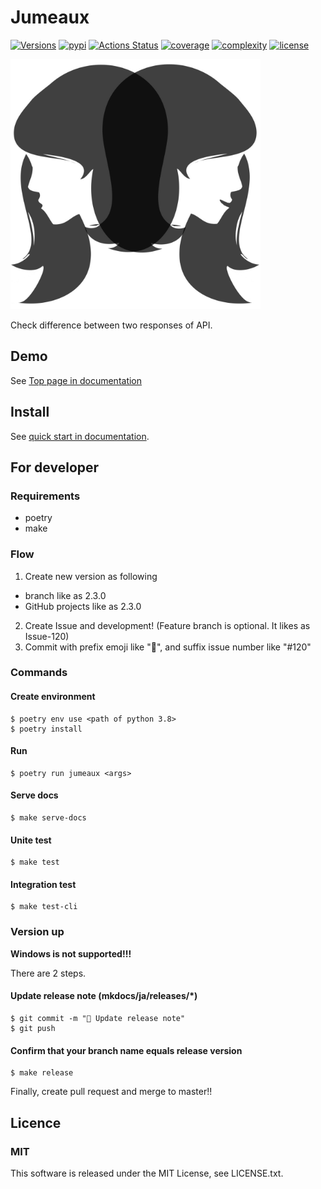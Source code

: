 Jumeaux
=======

[![Versions](https://img.shields.io/pypi/pyversions/jumeaux.svg)](https://pypi.org/project/jumeaux/)
[![pypi](https://img.shields.io/pypi/v/jumeaux.svg)](https://pypi.org/project/jumeaux/)
[![Actions Status](https://github.com/tadashi-aikawa/jumeaux/workflows/Tests/badge.svg)](https://github.com/tadashi-aikawa/jumeaux/actions)
[![coverage](https://codeclimate.com/github/tadashi-aikawa/jumeaux/badges/coverage.svg)](https://codeclimate.com/github/tadashi-aikawa/jumeaux/coverage)
[![complexity](https://codeclimate.com/github/tadashi-aikawa/jumeaux/badges/gpa.svg)](https://codeclimate.com/github/tadashi-aikawa/jumeaux)
[![license](https://img.shields.io/github/license/mashape/apistatus.svg)](https://github.com/tadashi-aikawa/jumeaux/blob/master/LICENSE)

<img src="https://github.com/tadashi-aikawa/jumeaux/blob/master/logo.png?raw=true" width=400 height=400 />

Check difference between two responses of API.


Demo
----

See [Top page in documentation](https://tadashi-aikawa.github.io/jumeaux/)


Install
-------

See [quick start in documentation](https://tadashi-aikawa.github.io/jumeaux/ja/getstarted/quickstart/).


For developer
-------------

### Requirements

* poetry
* make

### Flow

1. Create new version as following
  * branch like as 2.3.0
  * GitHub projects like as 2.3.0
2. Create Issue and development! (Feature branch is optional. It likes as Issue-120)
3. Commit with prefix emoji like ":memo:", and suffix issue number like "#120"


### Commands

#### Create environment

```
$ poetry env use <path of python 3.8>
$ poetry install
```

#### Run

```
$ poetry run jumeaux <args>
```

#### Serve docs

```
$ make serve-docs
```

#### Unite test

```
$ make test
```

#### Integration test

```
$ make test-cli
```


### Version up

**Windows is not supported!!!**

There are 2 steps.

#### Update release note (mkdocs/ja/releases/*)

```
$ git commit -m "📝 Update release note"
$ git push
```

#### Confirm that your branch name equals release version

```
$ make release
```

Finally, create pull request and merge to master!!


Licence
-------

### MIT

This software is released under the MIT License, see LICENSE.txt.

